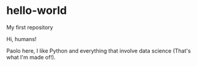 # hello-world
My first repository

Hi, humans!

Paolo here, I like Python and everything that involve data science (That's what I'm made of!).
